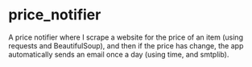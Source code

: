 # price_notifier
A price notifier where I scrape a website for the price of an item (using requests and BeautifulSoup), and then if the price has change, the app automatically sends an email once a day (using time, and smtplib).
